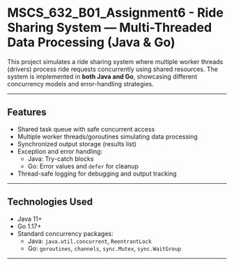 # MSCS_632_B01_Assignment6 - Ride Sharing System — Multi-Threaded Data Processing (Java & Go)

This project simulates a ride sharing system where multiple worker threads (drivers) process ride requests concurrently using shared resources. The system is implemented in **both Java and Go**, showcasing different concurrency models and error-handling strategies.

---

## Features

- Shared task queue with safe concurrent access
- Multiple worker threads/goroutines simulating data processing
- Synchronized output storage (results list)
- Exception and error handling:
  - Java: Try-catch blocks
  - Go: Error values and `defer` for cleanup
- Thread-safe logging for debugging and output tracking

---

## Technologies Used

- Java 11+
- Go 1.17+
- Standard concurrency packages:
  - Java: `java.util.concurrent`, `ReentrantLock`
  - Go: `goroutines`, `channels`, `sync.Mutex`, `sync.WaitGroup`

---

